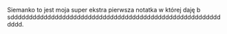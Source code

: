 Siemanko to jest moja super ekstra pierwsza notatka
w której daję b sddddddddddddddddddddddddddddddddddddddddddddddddddddddddddddd.